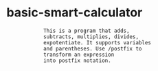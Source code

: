 # basic-smart-calculator

                This is a program that adds, 
                subtracts, multiplies, divides, 
                expotentiate. It supports variables 
                and parentheses. Use /postfix to 
                transform an expression 
                into postfix notation.
